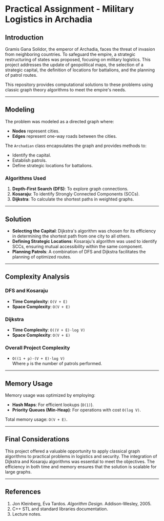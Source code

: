 # Practical Assignment - Military Logistics in Archadia

## Introduction

Gramis Gana Solidor, the emperor of Archadia, faces the threat of invasion from neighboring countries. To safeguard the empire, a strategic restructuring of states was proposed, focusing on military logistics. This project addresses the update of geopolitical maps, the selection of a strategic capital, the definition of locations for battalions, and the planning of patrol routes.

This repository provides computational solutions to these problems using classic graph theory algorithms to meet the empire's needs.

---

## Modeling

The problem was modeled as a directed graph where:

- **Nodes** represent cities.
- **Edges** represent one-way roads between the cities.

The `Archadian` class encapsulates the graph and provides methods to:

- Identify the capital.
- Establish patrols.
- Define strategic locations for battalions.

### Algorithms Used

1. **Depth-First Search (DFS)**: To explore graph connections.
2. **Kosaraju**: To identify Strongly Connected Components (SCCs).
3. **Dijkstra**: To calculate the shortest paths in weighted graphs.

---

## Solution

- **Selecting the Capital**: Dijkstra's algorithm was chosen for its efficiency in determining the shortest path from one city to all others.
- **Defining Strategic Locations**: Kosaraju's algorithm was used to identify SCCs, ensuring mutual accessibility within the same component.
- **Planning Patrols**: A combination of DFS and Dijkstra facilitates the planning of optimized routes.

---

## Complexity Analysis

### DFS and Kosaraju
- **Time Complexity**: `O(V + E)`
- **Space Complexity**: `O(V + E)`

### Dijkstra
- **Time Complexity**: `O((V + E)⋅log V)`
- **Space Complexity**: `O(V + E)`

### Overall Project Complexity
- `O((1 + p)⋅(V + E)⋅log V)`  
Where `p` is the number of patrols performed.

---

## Memory Usage

Memory usage was optimized by employing:
- **Hash Maps**: For efficient lookups (`O(1)`).
- **Priority Queues (Min-Heap)**: For operations with cost `O(log V)`.

Total memory usage: `O(V + E)`.

---

## Final Considerations

This project offered a valuable opportunity to apply classical graph algorithms to practical problems in logistics and security. The integration of Dijkstra and Kosaraju algorithms was essential to meet the objectives. The efficiency in both time and memory ensures that the solution is scalable for large graphs.

---

## References

1. Jon Kleinberg, Éva Tardos. *Algorithm Design*. Addison-Wesley, 2005.
2. C++ STL and standard libraries documentation.
3. Lecture notes.
